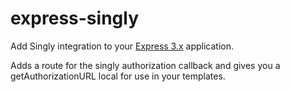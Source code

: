 express-singly
==============

Add Singly integration to your [Express 3.x](http://expressjs.com/) application.

Adds a route for the singly authorization callback and gives you a getAuthorizationURL local for use in your templates.
